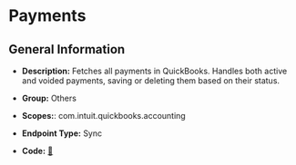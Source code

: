 # Payments

## General Information

- **Description:** Fetches all payments in QuickBooks. Handles both active and voided payments, saving or deleting them based on their status.

- **Group:** Others
- **Scopes:**: com.intuit.quickbooks.accounting
- **Endpoint Type:** Sync
- **Code:** [🔗](https://github.com/NangoHQ/integration-templates/tree/main/integrations/quickbooks-sandbox/syncs/payments.ts)
